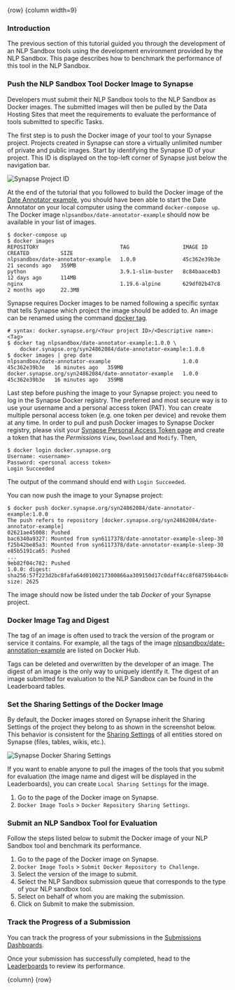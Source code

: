 <!-- markdownlint-disable-next-line first-line-h1 -->
{row}
{column width=9}

### Introduction

The previous section of this tutorial guided you through the development of an NLP Sandbox tools using the development environment provided by the NLP Sandbox. This page describes how to benchmark the performance of this tool in the NLP Sandbox.

### Push the NLP Sandbox Tool Docker Image to Synapse

Developers must submit their NLP Sandbox tools to the NLP Sandbox as Docker images. The submitted images will then be pulled by the Data Hosting Sites that meet the requirements to evaluate the performance of tools submitted to specific Tasks.

The first step is to push the Docker image of your tool to your Synapse project. Projects created in Synapse can store a virtually unlimited number of private and public images. Start by identifying the Synapse ID of your project. This ID is displayed on the top-left corner of Synapse just below the navigation bar.

![Synapse Project ID]

At the end of the tutorial that you followed to build the Docker image of the [Date Annotator example], you should have been able to start the Date Annotator on your local computer using the command `docker-compose up`. The Docker image `nlpsandbox/date-annotator-example` should now be available in your list of images.

```console
$ docker-compose up
$ docker images
REPOSITORY                          TAG                 IMAGE ID       CREATED          SIZE
nlpsandbox/date-annotator-example   1.0.0               45c362e39b3e   21 seconds ago   359MB
python                              3.9.1-slim-buster   8c84baace4b3   12 days ago      114MB
nginx                               1.19.6-alpine       629df02b47c8   2 months ago     22.3MB
```

Synapse requires Docker images to be named following a specific syntax that tells Synapse which project the image should be added to. An image can be renamed using the command [docker tag].

```console
# syntax: docker.synapse.org/<Your project ID>/<Descriptive name>:<Tag>
$ docker tag nlpsandbox/date-annotator-example:1.0.0 \
    docker.synapse.org/syn24862084/date-annotator-example:1.0.0
$ docker images | grep date
nlpsandbox/date-annotator-example                       1.0.0               45c362e39b3e   16 minutes ago   359MB
docker.synapse.org/syn24862084/date-annotator-example   1.0.0               45c362e39b3e   16 minutes ago   359MB
```

Last step before pushing the image to your Synapse project: you need to log in the Synapse Docker registry. The preferred and most secure way is to use your username and a personal access token (PAT). You can create multiple personal access token (e.g. one token per device) and revoke them at any time. In order to pull and push Docker images to Synapse Docker registry, please visit your [Synapse Personal Access Token page] and create a token that has the *Permissions* `View`, `Download` and `Modify`. Then,

```console
$ docker login docker.synapse.org
Username: <username>
Password: <personal access token>
Login Succeeded
```

The output of the command should end with `Login Succeeded`.

You can now push the image to your Synapse project:

```console
$ docker push docker.synapse.org/syn24862084/date-annotator-example:1.0.0
The push refers to repository [docker.synapse.org/syn24862084/date-annotator-example]
02621ae45008: Pushed
bac6340a9327: Mounted from syn6117378/date-annotator-example-sleep-30
f25b42be85a3: Mounted from syn6117378/date-annotator-example-sleep-30
e85b5191ca65: Pushed
...
9eb82f04c782: Pushed
1.0.0: digest: sha256:57f223d2bc8fafa64d0100217300866aa309150d17c0daff4cc8f68759b44c0c size: 2625
```

The image should now be listed under the tab *Docker* of your Synapse project.

### Docker Image Tag and Digest

The tag of an image is often used to track the version of the program or service it contains. For example, all the tags of the image [nlpsandbox/date-annotation-example] are listed on Docker Hub.

Tags can be deleted and overwritten by the developer of an image. The digest of an image is the only way to uniquely identify it. The digest of an image submitted for evaluation to the NLP Sandbox can be found in the Leaderboard tables.

### Set the Sharing Settings of the Docker Image

By default, the Docker images stored on Synapse inherit the Sharing Settings of the project they belong to as shown in the screenshot below. This behavior is consistent for the [Sharing Settings] of all entities stored on Synapse (files, tables, wikis, etc.).

![Synapse Docker Sharing Settings]

If you want to enable anyone to pull the images of the tools that you submit for evaluation (the image name and digest will be displayed in the Leaderboards), you can create `Local Sharing Settings` for the image.

1. Go to the page of the Docker image on Synapse.
2. `Docker Image Tools` > `Docker Repository Sharing Settings`.

### Submit an NLP Sandbox Tool for Evaluation

Follow the steps listed below to submit the Docker image of your NLP Sandbox tool and benchmark its performance.

1. Go to the page of the Docker image on Synapse.
2. `Docker Image Tools` > `Submit Docker Repository to Challenge`.
3. Select the version of the image to submit.
4. Select the NLP Sandbox submission queue that corresponds to the type of your NLP sandbox tool.
5. Select on behalf of whom you are making the submission.
6. Click on Submit to make the submission.

### Track the Progress of a Submission

You can track the progress of your submissions in the [Submissions Dashboards].

Once your submission has successfully completed, head to the [Leaderboards] to review its performance.

{column}
{row}

<!-- Links -->

[Date Annotator example]: https://github.com/nlpsandbox/date-annotator-example
[docker tag]: https://docs.docker.com/engine/reference/commandline/tag/
[nlpsandbox/date-annotation-example]: https://hub.docker.com/repository/docker/nlpsandbox/date-annotator-example/tags?page=1&ordering=last_updated
[Sharing Settings]: https://docs.synapse.org/articles/managing_teams_for_groups_and_projects.html
[Tasks section]: https://www.synapse.org/#!Synapse:syn22277124/wiki/607935
[Submissions Dashboards]: https://www.synapse.org/#!Synapse:syn22277124/wiki/604838
[Leaderboards]: https://www.synapse.org/#!Synapse:syn22277124/wiki/604828
[Synapse Personal Access Token page]: https://www.synapse.org/#!PersonalAccessTokens:

<!-- Images -->

[Synapse Project ID]: https://github.com/nlpsandbox/nlpsandbox-website-synapse/raw/staging/images/synapse/synapse-project-id.png
[Synapse Docker Sharing Settings]: https://github.com/nlpsandbox/nlpsandbox-website-synapse/raw/staging/images/synapse/synapse-docker-sharing-settings.png
